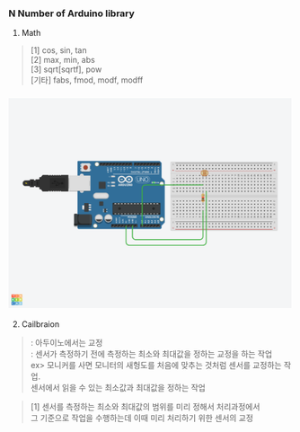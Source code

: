 ### __N__ Number of Arduino library
1. Math
> [1] cos, sin, tan<br>
> [2] max, min, abs<br>
> [3] sqrt[sqrtf], pow<br>
> [기타] fabs, fmod, modf, modff <br>
### ![Calibration](../image/Calibration.png)
2. Cailbraion
> : 아두이노에서는 교정<br>
> : 센서가 측정하기 전에 측정하는 최소와 최대값을 정하는 교정을 하는 작업<br>
> ex> 모니커를 사면 모니터의 새헝도를 처음에 맞추는 것처럼 센서를 교정하는 작업.<br>
> 센서에서 읽을 수 있는 최소값과 최대값을 정하는 작업<br>

> [1] 센서를 측정하는 최소와 최대값의 범위를 미리 정해서 처리과정에서<br>
> 그 기준으로 작업을 수행하는데 이때 미리 처리하기 위한 센서의 교정<br>